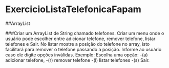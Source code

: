 # ExercicioListaTelefonicaFapam

##ArrayList

###Criar um ArrayList de String chamado telefones.
Criar um menu onde o usuário pode escolher entre adicionar telefone, remover telefone, listar
telefones e Sair. No listar mostre a posição do telefone no array, isto facilitará para remover o
telefone passando a posição. Informe ao usuário caso ele digite opções inválidas.
Exemplo:
Escolha uma opção:
-(a) adicionar telefone,
-(r) remover telefone
-(l) listar telefones
-(s) Sair.
